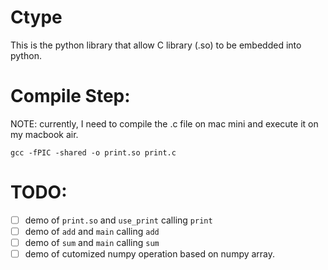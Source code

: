 # Ctype 

This is the python library that allow C library (.so) to be embedded into python. 

# Compile Step: 

NOTE: currently, I need to compile the .c file on mac mini
and execute it on my macbook air.

```linux
gcc -fPIC -shared -o print.so print.c
```

# TODO:
- [ ] demo of `print.so` and `use_print` calling `print`
- [ ] demo of `add` and `main` calling `add`
- [ ] demo of `sum` and `main` calling `sum`
- [ ] demo of cutomized numpy operation based on numpy array. 